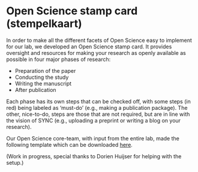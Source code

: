 # Open Science stamp card (stempelkaart)

In order to make all the different facets of Open Science easy to implement for our lab, we developed an Open Science stamp card. It provides oversight and resources for making your research as openly available as possible in four major phases of research:
<ul>
    <li>Preparation of the paper</li>
    <li>Conducting the study</li>
    <li>Writing the manuscript</li>
    <li>After publication</li>
</ul>

Each phase has its own steps that can be checked off, with some steps (in red) being labeled as ‘must-do’ (e.g., making a publication package). The other, nice-to-do, steps are those that are not required, but are in line with the vision of SYNC (e.g., uploading a preprint or writing a blog on your research).

Our Open Science core-team, with input from the entire lab, made the following template which can be downloaded [here](docs/img/sync_stempelkaart_202209.xlsm).

(Work in progress, special thanks to Dorien Huijser for helping with the setup.)
